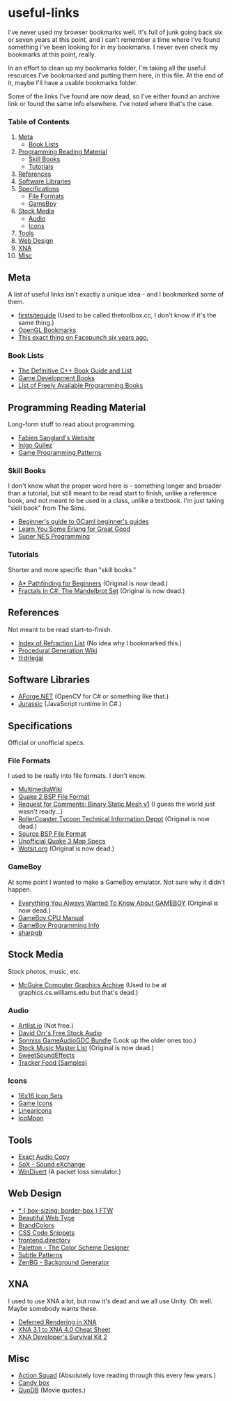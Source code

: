 # useful-links

I've never used my browser bookmarks well. It's full of junk going back six or seven years at this point, and I can't remember a time where I've found something I've been looking for in my bookmarks. I never even check my bookmarks at this point, really.

In an effort to clean up my bookmarks folder, I'm taking all the useful resources I've bookmarked and putting them here, in this file. At the end of it, maybe I'll have a usable bookmarks folder.

Some of the links I've found are now dead, so I've either found an archive link or found the same info elsewhere. I've noted where that's the case.

### Table of Contents

1. [Meta](#meta)
	- [Book Lists](#book-lists)
2. [Programming Reading Material](#programming-reading-material)
	- [Skill Books](#skill-books)
	- [Tutorials](#tutorials)
3. [References](#references)
4. [Software Libraries](#software-libraries)
5. [Specifications](#specifications)
	- [File Formats](#file-formats)
	- [GameBoy](#gameboy)
6. [Stock Media](#stock-media)
	- [Audio](#audio)
	- [Icons](#icons)
7. [Tools](#tools)
8. [Web Design](#web-design)
9. [XNA](#xna)
10. [Misc](#misc)

## Meta

A list of useful links isn't exactly a unique idea - and I bookmarked some of them.

* [firstsiteguide](https://firstsiteguide.com/tools/) (Used to be called thetoolbox.cc, I don't know if it's the same thing.)
* [OpenGL Bookmarks](https://forum.facepunch.com/f/nerds/oydd/Programming-WAYWO-38/248/#postjinaf)
* [This exact thing on Facepunch six years ago.](https://forum.facepunch.com/f/nerds/oxak/Useful-maths-snippets-blogs-and-all-that-jazz/1/)

### Book Lists

* [The Definitive C++ Book Guide and List](https://stackoverflow.com/questions/388242/the-definitive-c-book-guide-and-list)
* [Game Development Books](http://mrelusive.com/books/books.html)
* [List of Freely Available Programming Books](http://conceptf1.blogspot.com/2013/11/list-of-freely-available-programming.html)

## Programming Reading Material

Long-form stuff to read about programming.

* [Fabien Sanglard's Website](http://fabiensanglard.net/)
* [Inigo Quilez](http://www.iquilezles.org/www/index.htm#)
* [Game Programming Patterns](http://gameprogrammingpatterns.com/contents.html)

### Skill Books

I don't know what the proper word here is - something longer and broader than a tutorial, but still meant to be read start to finish, unlike a reference book, and not meant to be used in a class, unlike a textbook. I'm just taking "skill book" from The Sims.

* [Beginner's guide to OCaml beginner's guides](http://blog.nullspace.io/beginners-guide-to-ocaml-beginners-guides.html)
* [Learn You Some Erlang for Great Good](http://learnyousomeerlang.com/)
* [Super NES Programming](https://en.wikibooks.org/wiki/Super_NES_Programming)

### Tutorials

Shorter and more specific than "skill books."

* [A\* Pathfinding for Beginners](https://web.archive.org/web/20170907081502/http://www.policyalmanac.org/games/aStarTutorial.htm) (Original is now dead.)
* [Fractals in C#: The Mandelbrot Set](https://web.archive.org/web/20140520052818/http://www.smokycogs.com/blog/mandelbrot-set/) (Original is now dead.)

## References

Not meant to be read start-to-finish.

* [Index of Refraction List](https://pixelandpoly.com/ior.html) (No idea why I bookmarked this.)
* [Procedural Generation Wiki](http://pcg.wikidot.com/)
* [tl;drlegal](https://tldrlegal.com/)

## Software Libraries

* [AForge.NET](http://www.aforgenet.com/framework/) (OpenCV for C# or something like that.)
* [Jurassic](https://github.com/paulbartrum/jurassic) (JavaScript runtime in C#.)

## Specifications

Official or unofficial specs.

### File Formats

I used to be really into file formats. I don't know.

* [MultimediaWiki](https://wiki.multimedia.cx/index.php?title=Main_Page)
* [Quake 2 BSP File Format](http://www.flipcode.com/archives/Quake_2_BSP_File_Format.shtml)
* [Request for Comments: Binary Static Mesh v1](https://forum.facepunch.com/f/nerds/pbzc/Request-for-Comments-Binary-Static-Mesh-v1/1/) (I guess the world just wasn't ready...)
* [RollerCoaster Tycoon Technical Information Depot](https://web.archive.org/web/20100408025613/http://www.strategyplanet.com/rctuk/tid/) (Original is now dead.)
* [Source BSP File Format](https://developer.valvesoftware.com/wiki/Source_BSP_File_Format)
* [Unofficial Quake 3 Map Specs](http://www.mralligator.com/q3/)
* [Wotsit.org](http://devel.archefire.org/mirrors/www.wotsit.org/) (Original is now dead.)

### GameBoy

At some point I wanted to make a GameBoy emulator. Not sure why it didn't happen.

* [Everything You Always Wanted To Know About GAMEBOY](https://web.archive.org/web/20130628130828/http://nocash.emubase.de/pandocs.htm) (Original is now dead.)
* [GameBoy CPU Manual](http://marc.rawer.de/Gameboy/Docs/GBCPUman.pdf)
* [GameBoy Programming Info](http://fms.komkon.org/GameBoy/Tech/Software.html)
* [sharpgb](https://github.com/wadimkehl/sharpgb)

## Stock Media

Stock photos, music, etc.

* [McGuire Computer Graphics Archive](http://casual-effects.com/data/) (Used to be at graphics.cs.williams.edu but that's dead.)

### Audio
* [Artlist.io](https://artlist.io/) (Not free.)
* [David Orr's Free Stock Audio](http://davidorr.net/services/free-stock-audio/)
* [Sonniss GameAudioGDC Bundle](https://sonniss.com/gameaudiogdc2017/) (Look up the older ones too.)
* [Stock Music Master List](https://web.archive.org/web/20160305195501/http://stringsofwords.com/?p=186) (Original is now dead.)
* [SweetSoundEffects](http://sweetsoundeffects.com/)
* [Tracker Food (Samples)](https://chipmusic.org/forums/topic/136/tracker-food-samples/)

### Icons

* [16x16 Icon Sets](https://www.splitbrain.org/_static/ico/)
* [Game Icons](http://game-icons.net/)
* [Linearicons](https://linearicons.com/free)
* [IcoMoon](https://icomoon.io/#icons-icomoon)

## Tools

* [Exact Audio Copy](http://www.exactaudiocopy.de/)
* [SoX - Sound eXchange](http://sox.sourceforge.net/)
* [WinDivert](https://reqrypt.org/windivert.html) (A packet loss simulator.)

## Web Design

* [\* { box-sizing: border-box } FTW](https://www.paulirish.com/2012/box-sizing-border-box-ftw/)
* [Beautiful Web Type](http://hellohappy.org/beautiful-web-type/)
* [BrandColors](https://brandcolors.net/)
* [CSS Code Snippets](http://www.cssflow.com/snippets)
* [frontend.directory](https://frontend.directory/)
* [Paletton - The Color Scheme Designer](http://paletton.com/)
* [Subtle Patterns](https://www.toptal.com/designers/subtlepatterns/)
* [ZenBG - Background Generator](https://galactic.ink/bg/)

## XNA

I used to use XNA a lot, but now it's dead and we all use Unity. Oh well. Maybe somebody wants these.

* [Deferred Rendering in XNA](http://www.catalinzima.com/xna/tutorials/deferred-rendering-in-xna/)
* [XNA 3.1 to XNA 4.0 Cheat Sheet](http://www.nelsonhurst.com/xna-3-1-to-xna-4-0-cheatsheet/)
* [XNA Developer's Survival Kit 2](http://www.nelsonhurst.com/374/xdsk2/)

## Misc

* [Action Squad](http://www.actionsquad.org/index.html) (Absolutely love reading through this every few years.)
* [Candy box](https://candybox2.github.io/candybox/)
* [QuoDB](http://www.quodb.com/) (Movie quotes.)
